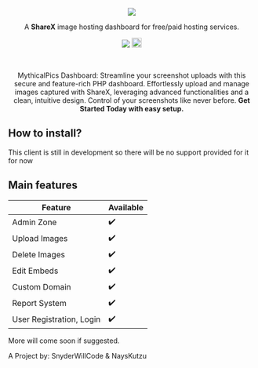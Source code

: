 <p align="center"><img src="https://camo.githubusercontent.com/4cf45904e67161611071520974b92a39ef49544ad2c03c027a4e07bf7f44d871/68747470733a2f2f692e696d6775722e636f6d2f784933474c46632e6a706567"/></p>
<p align="center">A <strong>ShareX</strong> image hosting dashboard for free/paid hosting services.</p>
<p align="center">
<img src="https://img.shields.io/badge/Made%20with-PHP-3F51B5" />
<a href='https://ko-fi.com/Y8Y7NUNPR' target='_blank'><img height='20' style='border:0px;height:20px;' src='https://storage.ko-fi.com/cdn/kofi2.png?v=3' border='0' alt='Buy Me a Coffee at ko-fi.com' /></a></p>



<br>

<p align="center">MythicalPics Dashboard: Streamline your screenshot uploads with this secure and feature-rich PHP dashboard.  
Effortlessly upload and manage images captured with ShareX, leveraging advanced functionalities and a clean, intuitive design. Control of your screenshots like never before. <strong>Get Started Today with easy setup.</strong> </p>


## How to install?
This client is still in development so there will be no support provided for it for now

## Main features
| Feature               | Available |
|-----------------------|-----------|
| Admin Zone            | ✔️        |
| Upload Images         | ✔️        |
| Delete Images         | ✔️        |
| Edit Embeds           | ✔️        |
| Custom Domain         | ✔️        |
| Report System          | ✔️        |
| User Registration, Login  | ✔️        |


More will come soon if suggested.

A Project by: SnyderWillCode & NaysKutzu
